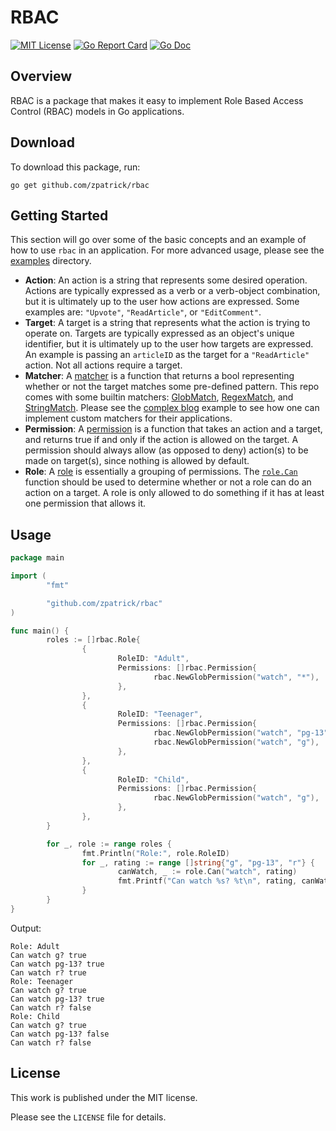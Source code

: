 # RBAC

[![MIT License](https://img.shields.io/badge/license-MIT-blue.svg)](https://github.com/zpatrick/rbac/blob/master/LICENSE)
[![Go Report Card](https://goreportcard.com/badge/github.com/zpatrick/rbac)](https://goreportcard.com/report/github.com/zpatrick/rbac)
[![Go Doc](https://godoc.org/github.com/zpatrick/rbac?status.svg)](https://godoc.org/github.com/zpatrick/rbac)

## Overview
RBAC is a package that makes it easy to implement Role Based Access Control (RBAC) models in Go applications. 

## Download
To download this package, run:
```
go get github.com/zpatrick/rbac
```

## Getting Started
This section will go over some of the basic concepts and an example of how to use `rbac` in an application.
For more advanced usage, please see the [examples](/examples) directory. 


* **Action**: An action is a string that represents some desired operation. 
Actions are typically expressed as a verb or a verb-object combination, but it is ultimately up to the user how actions are expressed. 
Some examples are: `"Upvote"`, `"ReadArticle"`, or `"EditComment"`. 
* **Target**: A target is a string that represents what the action is trying to operate on. 
Targets are typically expressed as an object's unique identifier, but it is ultimately up to the user how targets are expressed. 
An example is passing an `articleID` as the target for a `"ReadArticle"` action. 
Not all actions require a target. 
* **Matcher**: A [matcher](https://godoc.org/github.com/zpatrick/rbac#Matcher) is a function that returns a bool representing whether or not the target matches some pre-defined pattern.
This repo comes with some builtin matchers: 
[GlobMatch](https://godoc.org/github.com/zpatrick/rbac#GlobMatch), 
[RegexMatch](https://godoc.org/github.com/zpatrick/rbac#RegexMatch), 
and [StringMatch](https://godoc.org/github.com/zpatrick/rbac#StringMatch). 
Please see the [complex blog](/examples/blog_complex) example to see how one can implement custom matchers for their applications. 
* **Permission**: A [permission](https://godoc.org/github.com/zpatrick/rbac#Permission) is a function that takes an action and a target, and returns true if and only if the action is allowed on the target. 
A permission should always allow (as opposed to deny) action(s) to be made on target(s), since nothing is allowed by default. 
* **Role**: A [role](https://godoc.org/github.com/zpatrick/rbac#Role) is essentially a grouping of permissions. 
The [`role.Can`](https://godoc.org/github.com/zpatrick/rbac#Role.Can) function should be used to determine whether or not a role can do an action on a target. 
A role is only allowed to do something if it has at least one permission that allows it. 

## Usage
```go
package main

import (
        "fmt"

        "github.com/zpatrick/rbac"
)

func main() {
        roles := []rbac.Role{
                {
                        RoleID: "Adult",
                        Permissions: []rbac.Permission{
                                rbac.NewGlobPermission("watch", "*"),
                        },
                },
                {
                        RoleID: "Teenager",
                        Permissions: []rbac.Permission{
                                rbac.NewGlobPermission("watch", "pg-13"),
                                rbac.NewGlobPermission("watch", "g"),
                        },
                },
                {
                        RoleID: "Child",
                        Permissions: []rbac.Permission{
                                rbac.NewGlobPermission("watch", "g"),
                        },
                },
        }

        for _, role := range roles {
                fmt.Println("Role:", role.RoleID)
                for _, rating := range []string{"g", "pg-13", "r"} {
                        canWatch, _ := role.Can("watch", rating)
                        fmt.Printf("Can watch %s? %t\n", rating, canWatch)
                }
        }
}

```

Output:
```console
Role: Adult
Can watch g? true
Can watch pg-13? true
Can watch r? true
Role: Teenager
Can watch g? true
Can watch pg-13? true
Can watch r? false
Role: Child
Can watch g? true
Can watch pg-13? false
Can watch r? false
```

## License
This work is published under the MIT license.

Please see the `LICENSE` file for details.
